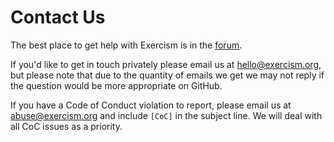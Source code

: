 # Contact Us

The best place to get help with Exercism is in the [forum](https://forum.exercism.org/).

If you'd like to get in touch privately please email us at [hello@exercism.org](mailto:hello@exercism.org), but please note that due to the quantity of emails we get we may not reply if the question would be more appropriate on GitHub.

If you have a Code of Conduct violation to report, please email us at [abuse@exercism.org](mailto:abuse@exercism.org) and include `[CoC]` in the subject line. We will deal with all CoC issues as a priority.
